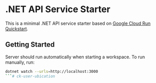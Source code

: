 # .NET API Service Starter

This is a minimal .NET API service starter based on [Google Cloud Run Quickstart](https://cloud.google.com/run/docs/quickstarts/build-and-deploy/deploy-dotnet-service).

## Getting Started

Server should run automatically when starting a workspace. To run manually, run:
```sh
dotnet watch --urls=http://localhost:3000
```# ck-user-ubication
